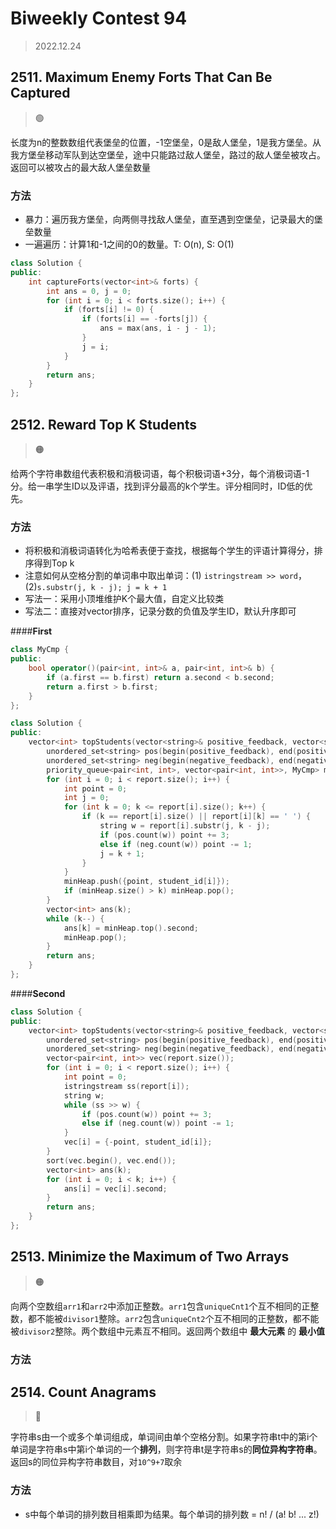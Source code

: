 # Biweekly Contest 94
> 2022.12.24

## 2511. Maximum Enemy Forts That Can Be Captured

> :green_circle:

长度为n的整数数组代表堡垒的位置，-1空堡垒，0是敌人堡垒，1是我方堡垒。从我方堡垒移动军队到达空堡垒，途中只能路过敌人堡垒，路过的敌人堡垒被攻占。返回可以被攻占的最大敌人堡垒数量

### 方法

- 暴力：遍历我方堡垒，向两侧寻找敌人堡垒，直至遇到空堡垒，记录最大的堡垒数量
- 一遍遍历：计算1和-1之间的0的数量。T: O(n), S: O(1)

```cpp
class Solution {
public:
    int captureForts(vector<int>& forts) {
        int ans = 0, j = 0;
        for (int i = 0; i < forts.size(); i++) {
            if (forts[i] != 0) {
                if (forts[i] == -forts[j]) {
                    ans = max(ans, i - j - 1);
                }
                j = i;
            }
        }
        return ans;
    }
};
```

## 2512. Reward Top K Students

> :orange_circle:

给两个字符串数组代表积极和消极词语，每个积极词语+3分，每个消极词语-1分。给一串学生ID以及评语，找到评分最高的k个学生。评分相同时，ID低的优先。

### 方法

- 将积极和消极词语转化为哈希表便于查找，根据每个学生的评语计算得分，排序得到Top k
- 注意如何从空格分割的单词串中取出单词：(1) `istringstream >> word`，(2)`s.substr(j, k - j); j = k + 1`
- 写法一：采用小顶堆维护K个最大值，自定义比较类
- 写法二：直接对vector排序，记录分数的负值及学生ID，默认升序即可

<!-- tabs:start -->

####**First**

```cpp
class MyCmp {
public:
    bool operator()(pair<int, int>& a, pair<int, int>& b) {
        if (a.first == b.first) return a.second < b.second;
        return a.first > b.first;
    }
};

class Solution {
public:
    vector<int> topStudents(vector<string>& positive_feedback, vector<string>& negative_feedback, vector<string>& report, vector<int>& student_id, int k) {
        unordered_set<string> pos(begin(positive_feedback), end(positive_feedback));
        unordered_set<string> neg(begin(negative_feedback), end(negative_feedback));
        priority_queue<pair<int, int>, vector<pair<int, int>>, MyCmp> minHeap;
        for (int i = 0; i < report.size(); i++) {
            int point = 0;
            int j = 0;
            for (int k = 0; k <= report[i].size(); k++) {
                if (k == report[i].size() || report[i][k] == ' ') {
                    string w = report[i].substr(j, k - j);
                    if (pos.count(w)) point += 3;
                    else if (neg.count(w)) point -= 1;
                    j = k + 1;
                }
            }
            minHeap.push({point, student_id[i]});
            if (minHeap.size() > k) minHeap.pop();
        }
        vector<int> ans(k);
        while (k--) {
            ans[k] = minHeap.top().second;
            minHeap.pop();
        }
        return ans;
    }
};
```

####**Second**

```cpp
class Solution {
public:
    vector<int> topStudents(vector<string>& positive_feedback, vector<string>& negative_feedback, vector<string>& report, vector<int>& student_id, int k) {
        unordered_set<string> pos(begin(positive_feedback), end(positive_feedback));
        unordered_set<string> neg(begin(negative_feedback), end(negative_feedback));
        vector<pair<int, int>> vec(report.size());
        for (int i = 0; i < report.size(); i++) {
            int point = 0;
            istringstream ss(report[i]);
            string w;
            while (ss >> w) {
                if (pos.count(w)) point += 3;
                else if (neg.count(w)) point -= 1;
            }
            vec[i] = {-point, student_id[i]};
        }
        sort(vec.begin(), vec.end());
        vector<int> ans(k);
        for (int i = 0; i < k; i++) {
            ans[i] = vec[i].second;
        }
        return ans;
    }
};
```

<!-- tabs:end -->

## 2513. Minimize the Maximum of Two Arrays

> :orange_circle:

向两个空数组`arr1`和`arr2`中添加正整数。`arr1`包含`uniqueCnt1`个互不相同的正整数，都不能被`divisor1`整除。`arr2`包含`uniqueCnt2`个互不相同的正整数，都不能被`divisor2`整除。两个数组中元素互不相同。返回两个数组中 **最大元素** 的 **最小值**

### 方法

## 2514. Count Anagrams

> :red_circle:

字符串s由一个或多个单词组成，单词间由单个空格分割。如果字符串t中的第i个单词是字符串s中第i个单词的一个**排列**，则字符串t是字符串s的**同位异构字符串**。返回s的同位异构字符串数目，对`10^9+7`取余

### 方法

- s中每个单词的排列数目相乘即为结果。每个单词的排列数 = n! / (a! b! ... z!)
